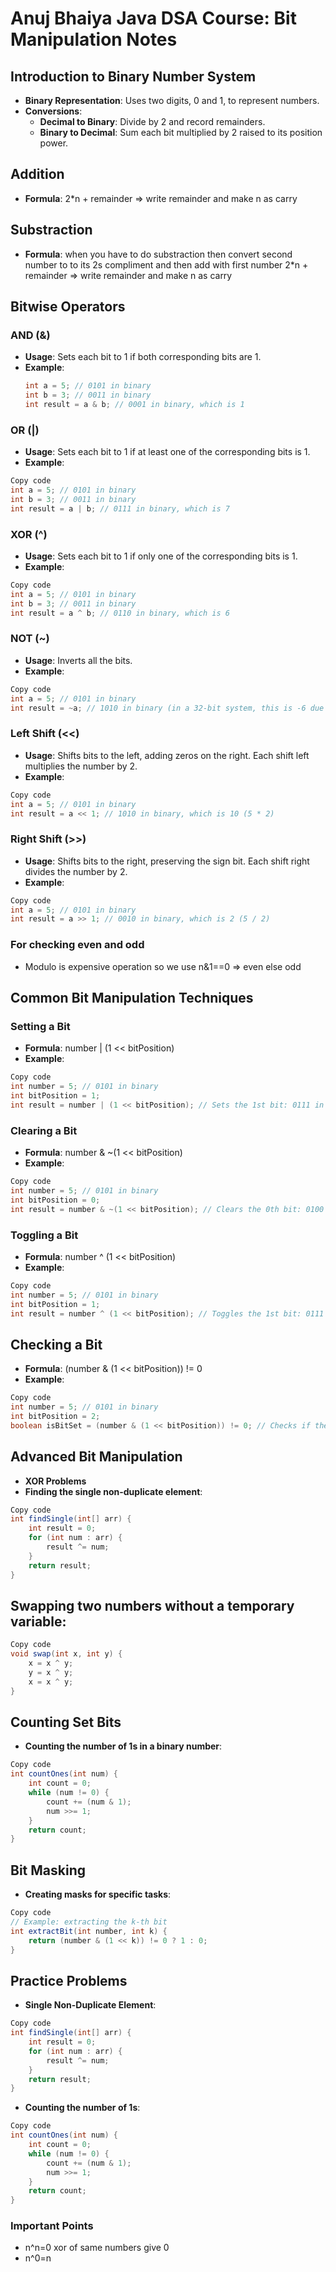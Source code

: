# Anuj Bhaiya Java DSA Course: Bit Manipulation Notes

## Introduction to Binary Number System
- **Binary Representation**: Uses two digits, 0 and 1, to represent numbers.
- **Conversions**:
  - **Decimal to Binary**: Divide by 2 and record remainders.
  - **Binary to Decimal**: Sum each bit multiplied by 2 raised to its position power.

## Addition
- **Formula**: 
2*n + remainder => write remainder and make n as carry

## Substraction
- **Formula**: 
when you have to do substraction then convert second number to to its 2s compliment and then add with first number
2*n + remainder => write remainder and make n as carry

## Bitwise Operators
### AND (&)
- **Usage**: Sets each bit to 1 if both corresponding bits are 1.
- **Example**:
  ```java
  int a = 5; // 0101 in binary
  int b = 3; // 0011 in binary
  int result = a & b; // 0001 in binary, which is 1 
  ```

### OR (|)
- **Usage**: Sets each bit to 1 if at least one of the corresponding bits is 1.
- **Example**:
```java
Copy code
int a = 5; // 0101 in binary
int b = 3; // 0011 in binary
int result = a | b; // 0111 in binary, which is 7
```

### XOR (^)
- **Usage**: Sets each bit to 1 if only one of the corresponding bits is 1.
- **Example**:
```java
Copy code
int a = 5; // 0101 in binary
int b = 3; // 0011 in binary
int result = a ^ b; // 0110 in binary, which is 6
```

### NOT (~)
- **Usage**: Inverts all the bits.
- **Example**:
```java
Copy code
int a = 5; // 0101 in binary
int result = ~a; // 1010 in binary (in a 32-bit system, this is -6 due to two's complement)
```

### Left Shift (<<)
- **Usage**: Shifts bits to the left, adding zeros on the right. Each shift left multiplies the number by 2.
- **Example**:
```java
Copy code
int a = 5; // 0101 in binary
int result = a << 1; // 1010 in binary, which is 10 (5 * 2)
```

### Right Shift (>>)
- **Usage**: Shifts bits to the right, preserving the sign bit. Each shift right divides the number by 2.
- **Example**:
```java
Copy code
int a = 5; // 0101 in binary
int result = a >> 1; // 0010 in binary, which is 2 (5 / 2)
```

### For checking even and odd
- Modulo is expensive operation so we use n&1==0 => even else odd

## Common Bit Manipulation Techniques
### Setting a Bit
- **Formula**: number | (1 << bitPosition)
- **Example**:
```java
Copy code
int number = 5; // 0101 in binary
int bitPosition = 1;
int result = number | (1 << bitPosition); // Sets the 1st bit: 0111 in binary, which is 7
```

### Clearing a Bit
- **Formula**: number & ~(1 << bitPosition)
- **Example**:
```java
Copy code
int number = 5; // 0101 in binary
int bitPosition = 0;
int result = number & ~(1 << bitPosition); // Clears the 0th bit: 0100 in binary, which is 4
```

### Toggling a Bit
- **Formula**: number ^ (1 << bitPosition)
- **Example**:
```java
Copy code
int number = 5; // 0101 in binary
int bitPosition = 1;
int result = number ^ (1 << bitPosition); // Toggles the 1st bit: 0111 in binary, which is 7
```

## Checking a Bit
- **Formula**: (number & (1 << bitPosition)) != 0
- **Example**:
```java
Copy code
int number = 5; // 0101 in binary
int bitPosition = 2;
boolean isBitSet = (number & (1 << bitPosition)) != 0; // Checks if the 2nd bit is set: false
```

## Advanced Bit Manipulation
- **XOR Problems**
- **Finding the single non-duplicate element**:
```java
Copy code
int findSingle(int[] arr) {
    int result = 0;
    for (int num : arr) {
        result ^= num;
    }
    return result;
}
```

## Swapping two numbers without a temporary variable:

```java
Copy code
void swap(int x, int y) {
    x = x ^ y;
    y = x ^ y;
    x = x ^ y;
}
```

## Counting Set Bits
- **Counting the number of 1s in a binary number**:
```java
Copy code
int countOnes(int num) {
    int count = 0;
    while (num != 0) {
        count += (num & 1);
        num >>= 1;
    }
    return count;
} 
```

## Bit Masking
- **Creating masks for specific tasks**:
```java
Copy code
// Example: extracting the k-th bit
int extractBit(int number, int k) {
    return (number & (1 << k)) != 0 ? 1 : 0;
} 
```

## Practice Problems
- **Single Non-Duplicate Element**:
```java
Copy code
int findSingle(int[] arr) {
    int result = 0;
    for (int num : arr) {
        result ^= num;
    }
    return result;
}
```

- **Counting the number of 1s**:
```java
Copy code
int countOnes(int num) {
    int count = 0;
    while (num != 0) {
        count += (num & 1);
        num >>= 1;
    }
    return count;
}
```

### Important Points
- n^n=0 xor of same numbers give 0
- n^0=n